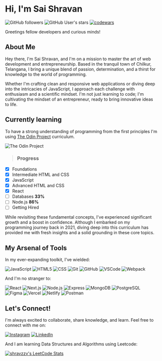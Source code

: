 # Hi, I'm Sai Shravan

![GitHub followers](https://img.shields.io/github/followers/shravzzv)
![GitHub User's stars](https://img.shields.io/github/stars/shravzzv)
[![codewars](https://www.codewars.com/users/shravzzv/badges/micro)](https://www.codewars.com/users/shravzzv)

Greetings fellow developers and curious minds!

## About Me

Hey there, I'm Sai Shravan, and I'm on a mission to master the art of web development and entrepreneurship. Based in the tranquil town of Chilkur, Telangana, I bring a unique blend of passion, determination, and a thirst for knowledge to the world of programming.

Whether I'm crafting clean and responsive web applications or diving deep into the intricacies of JavaScript, I approach each challenge with enthusiasm and a scientific mindset. I'm not just learning to code; I'm cultivating the mindset of an entrepreneur, ready to bring innovative ideas to life.

## Currently learning

To have a strong understanding of programming from the first principles I'm using [The Odin Project](https://www.theodinproject.com) curriculum.

![The Odin Project](https://www.skillfinder.com.au/media/wysiwyg/the-odin-project-logo-skill-finder-partners-page.png)

> ### Progress

- [x] Foundations
- [x] Intermediate HTML and CSS
- [x] JavaScript
- [x] Advanced HTML and CSS
- [x] React
- [ ] Databases **33%**
- [ ] Node.js **86%**
- [ ] Getting Hired

While revisiting these fundamental concepts, I've experienced significant growth and a boost in confidence. Although I embarked on my programming journey back in 2021, diving deep into this curriculum has provided me with fresh insights and a solid grounding in these core topics.

## My Arsenal of Tools

In my ever-expanding toolkit, I've wielded:

![JavaScript](https://skillicons.dev/icons?i=js)
![HTML5](https://skillicons.dev/icons?i=html)
![CSS](https://skillicons.dev/icons?i=css)
![Git](https://skillicons.dev/icons?i=git)
![GitHub](https://skillicons.dev/icons?i=github)
![VSCode](https://skillicons.dev/icons?i=vscode)
![Webpack](https://skillicons.dev/icons?i=webpack)

And I'm no stranger to:

![React](https://skillicons.dev/icons?i=react)
![Next.js](https://skillicons.dev/icons?i=next)
![Node.js](https://skillicons.dev/icons?i=nodejs)
![Express](https://skillicons.dev/icons?i=express)
![MongoDB](https://skillicons.dev/icons?i=mongo)
![PostgreSQL](https://skillicons.dev/icons?i=postgres)
![Figma](https://skillicons.dev/icons?i=figma)
![Vercel](https://skillicons.dev/icons?i=vercel)
![Netlify](https://skillicons.dev/icons?i=netlify)
![Postman](https://skillicons.dev/icons?i=postman)

## Let's Connect!

I'm always excited to collaborate, share knowledge, and learn. Feel free to connect with me on:

[![Instagram](https://skillicons.dev/icons?i=instagram)](https://instagram.com/shravzzv)
[![LinkedIn](https://skillicons.dev/icons?i=linkedin)](https://linkedin.com/in/shravzzv)

And I am learning Data Structures and Algorithms using Leetcode:

[![shravzzv's LeetCode Stats](https://leetcode-stats.vercel.app/api?username=shravzzv&theme=Raspberry)](https://github.com/JeremyTsaii/leetcode-stats)
